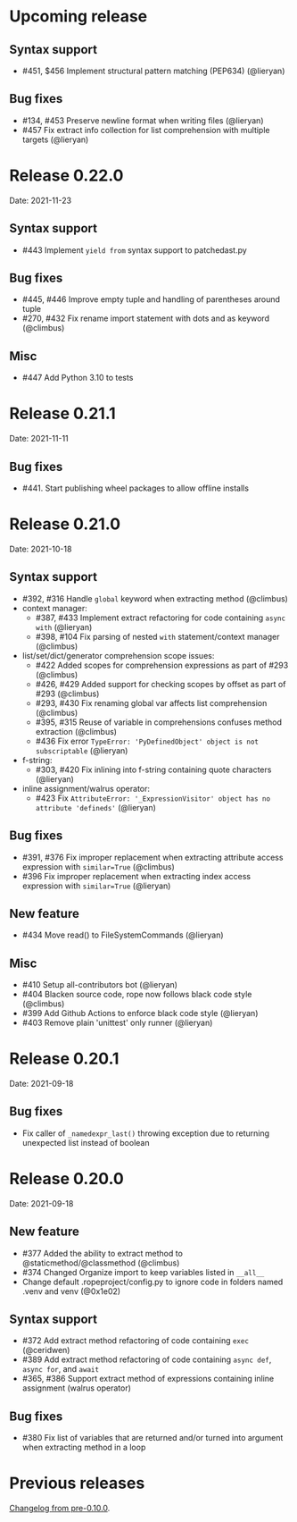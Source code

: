 # **Upcoming release**

## Syntax support

- #451, $456 Implement structural pattern matching (PEP634) (@lieryan)

## Bug fixes

- #134, #453 Preserve newline format when writing files  (@lieryan)
- #457 Fix extract info collection for list comprehension with multiple targets
  (@lieryan)


# Release 0.22.0

Date: 2021-11-23

## Syntax support

- #443 Implement `yield from` syntax support to patchedast.py

## Bug fixes

- #445, #446 Improve empty tuple and handling of parentheses around tuple
- #270, #432 Fix rename import statement with dots and as keyword (@climbus)

## Misc

- #447 Add Python 3.10 to tests

# Release 0.21.1

Date: 2021-11-11

## Bug fixes

- #441. Start publishing wheel packages to allow offline installs

# Release 0.21.0

Date: 2021-10-18

## Syntax support

- #392, #316 Handle `global` keyword when extracting method (@climbus)
- context manager:
  - #387, #433 Implement extract refactoring for code containing `async with` (@lieryan)
  - #398, #104 Fix parsing of nested `with` statement/context manager (@climbus)
- list/set/dict/generator comprehension scope issues:
  - #422 Added scopes for comprehension expressions as part of #293 (@climbus)
  - #426, #429 Added support for checking scopes by offset as part of #293 (@climbus)
  - #293, #430 Fix renaming global var affects list comprehension (@climbus)
  - #395, #315 Reuse of variable in comprehensions confuses method extraction (@climbus)
  - #436 Fix error `TypeError: 'PyDefinedObject' object is not subscriptable` (@lieryan)
- f-string:
  - #303, #420 Fix inlining into f-string containing quote characters (@lieryan)
- inline assignment/walrus operator:
  - #423 Fix `AttributeError: '_ExpressionVisitor' object has no attribute 'defineds'` (@lieryan)

## Bug fixes

- #391, #376 Fix improper replacement when extracting attribute access expression with `similar=True` (@climbus)
- #396 Fix improper replacement when extracting index access expression with `similar=True` (@lieryan)

## New feature

- #434 Move read() to FileSystemCommands (@lieryan)

## Misc

- #410 Setup all-contributors bot (@lieryan)
- #404 Blacken source code, rope now follows black code style (@climbus)
- #399 Add Github Actions to enforce black code style (@lieryan)
- #403 Remove plain 'unittest' only runner (@lieryan)


# Release 0.20.1

Date: 2021-09-18

## Bug fixes

- Fix caller of `_namedexpr_last()` throwing exception due to returning unexpected list
  instead of boolean



# Release 0.20.0

Date: 2021-09-18

## New feature

- #377 Added the ability to extract method to @staticmethod/@classmethod (@climbus)
- #374 Changed Organize import to keep variables listed in `__all__`
- Change default .ropeproject/config.py to ignore code in folders named
  .venv and venv (@0x1e02)

## Syntax support

- #372 Add extract method refactoring of code containing `exec` (@ceridwen)
- #389 Add extract method refactoring of code containing `async def`, `async for`, and `await`
- #365, #386 Support extract method of expressions containing inline assignment (walrus operator)

## Bug fixes

- #380 Fix list of variables that are returned and/or turned into argument when extracting method in a loop


# Previous releases

[Changelog from pre-0.10.0](https://github.com/python-rope/rope/blob/595af418e7e7e844dcce600778e1c650c2fc0ba1/docs/done.rst).
